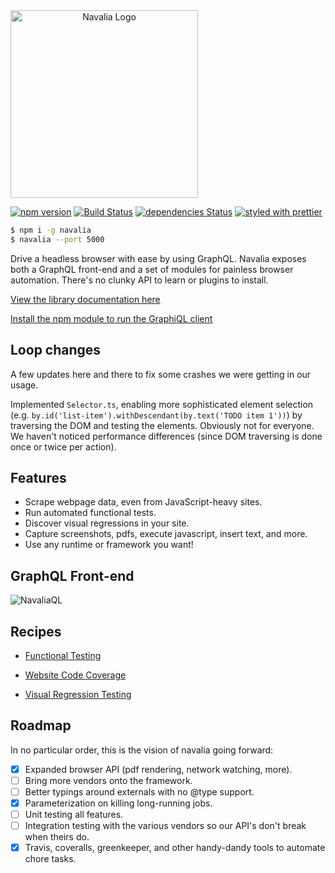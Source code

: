 <img src="./assets/logo-color.png" alt="Navalia Logo" style="text-align: center;" width="300" >

[![npm version](https://badge.fury.io/js/navalia.svg)](https://badge.fury.io/js/navalia)
[![Build Status](https://travis-ci.org/joelgriffith/navalia.svg?branch=master)](https://travis-ci.org/joelgriffith/navalia)
[![dependencies Status](https://david-dm.org/joelgriffith/navalia/status.svg)](https://david-dm.org/joelgriffith/navalia)
[![styled with prettier](https://img.shields.io/badge/styled_with-prettier-ff69b4.svg)](https://github.com/prettier/prettier)

```bash
$ npm i -g navalia
$ navalia --port 5000
```

Drive a headless browser with ease by using GraphQL. Navalia exposes both a GraphQL front-end and a set of modules for painless browser automation. There's no clunky API to learn or plugins to install.

[View the library documentation here](https://joelgriffith.github.io/navalia/)

[Install the npm module to run the GraphiQL client](https://www.npmjs.com/package/navalia)

## Loop changes
A few updates here and there to fix some crashes we were getting in our usage.

Implemented `Selector.ts`, enabling more sophisticated element selection (e.g. `by.id('list-item').withDescendant(by.text('TODO item 1'))`) by traversing the DOM and testing the elements. Obviously not for everyone. We haven't noticed performance differences (since DOM traversing is done once or twice per action).

## Features

- Scrape webpage data, even from JavaScript-heavy sites.
- Run automated functional tests.
- Discover visual regressions in your site.
- Capture screenshots, pdfs, execute javascript, insert text, and more.
- Use any runtime or framework you want!

## GraphQL Front-end

![NavaliaQL](./assets/NavaliaQL.gif)

## Recipes

- [Functional Testing](https://codeburst.io/composable-end-to-end-tests-for-react-apps-2ec82170af62)

- [Website Code Coverage](https://codeburst.io/capturing-unused-application-code-2b7594a9fe06)

- [Visual Regression Testing](https://codeburst.io/automatic-visual-regression-testing-23cc06471dd)

## Roadmap

In no particular order, this is the vision of navalia going forward:

- [X] Expanded browser API (pdf rendering, network watching, more).
- [ ] Bring more vendors onto the framework.
- [ ] Better typings around externals with no @type support.
- [X] Parameterization on killing long-running jobs.
- [ ] Unit testing all features.
- [ ] Integration testing with the various vendors so our API's don't break when theirs do.
- [X] Travis, coveralls, greenkeeper, and other handy-dandy tools to automate chore tasks.
